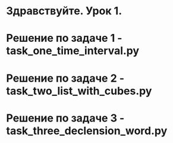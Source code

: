 # Здравствуйте. Урок 1. 
# Решение по задаче 1 - task_one_time_interval.py
# Решение по задаче 2 - task_two_list_with_cubes.py
# Решение по задаче 3 - task_three_declension_word.py
